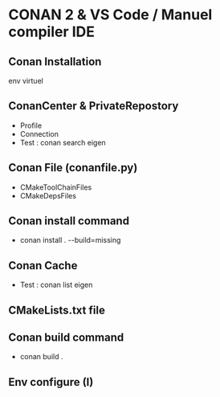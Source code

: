 # CONAN 2 & VS Code / Manuel compiler IDE

## Conan Installation
 env virtuel

## ConanCenter & PrivateRepostory
- Profile
- Connection
- Test : conan search eigen

## Conan File (conanfile.py) 
- CMakeToolChainFiles
- CMakeDepsFiles


## Conan install command
- conan install . --build=missing


## Conan Cache 
- Test : conan list eigen

## CMakeLists.txt file



## Conan build command
- conan build . 

## Env configure (I)
